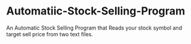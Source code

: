 # Automatiic-Stock-Selling-Program
An Automatic Stock Selling Program that Reads your stock symbol and target sell price from two text files. 
